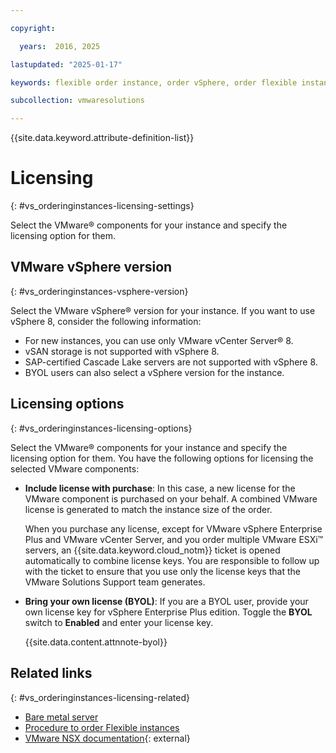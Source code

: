 ```yaml
---

copyright:

  years:  2016, 2025

lastupdated: "2025-01-17"

keywords: flexible order instance, order vSphere, order flexible instance

subcollection: vmwaresolutions

---
```


{{site.data.keyword.attribute-definition-list}}

# Licensing
{: #vs_orderinginstances-licensing-settings}

Select the VMware® components for your instance and specify the licensing option for them.

## VMware vSphere version
{: #vs_orderinginstances-vsphere-version}



Select the VMware vSphere® version for your instance. If you want to use vSphere 8, consider the following information:
* For new instances, you can use only VMware vCenter Server® 8.
* vSAN storage is not supported with vSphere 8.
* SAP-certified Cascade Lake servers are not supported with vSphere 8.
* BYOL users can also select a vSphere version for the instance.

## Licensing options
{: #vs_orderinginstances-licensing-options}

Select the VMware® components for your instance and specify the licensing option for them. You have the following options for licensing the selected VMware components:

* **Include license with purchase**: In this case, a new license for the VMware component is purchased on your behalf. A combined VMware license is generated to match the instance size of the order.

   When you purchase any license, except for VMware vSphere Enterprise Plus and VMware vCenter Server, and you order multiple VMware ESXi™ servers, an {{site.data.keyword.cloud_notm}} ticket is opened automatically to combine license keys. You are responsible to follow up with the ticket to ensure that you use only the license keys that the VMware Solutions Support team generates.

* **Bring your own license (BYOL)**: If you are a BYOL user, provide your own license key for vSphere Enterprise Plus edition. Toggle the **BYOL** switch to **Enabled** and enter your license key.

   {{site.data.content.attnnote-byol}}

## Related links
{: #vs_orderinginstances-licensing-related}

* [Bare metal server](/docs/vmwaresolutions?topic=vmwaresolutions-vs_orderinginstances-bare-metal)
* [Procedure to order Flexible instances](/docs/vmwaresolutions?topic=vmwaresolutions-vs_orderinginstances-procedure)
* [VMware NSX documentation](https://docs.vmware.com/en/VMware-NSX/index.html){: external}
